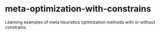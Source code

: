 # meta-optimization-with-constrains
Learning examples of meta heuristics optimization methods with or without constrains. 

